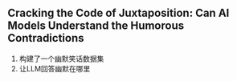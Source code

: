 ## Cracking the Code of Juxtaposition: Can AI Models Understand the Humorous Contradictions
1. 构建了一个幽默笑话数据集
2. 让LLM回答幽默在哪里